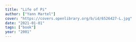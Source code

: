 ```yaml
---
title: "Life of Pi"
author: ["Yann Martel"]
cover: "https://covers.openlibrary.org/b/id/6526427-L.jpg"
date: "2021-01-01"
tags: ["book"]
year: "2001"
---
```

